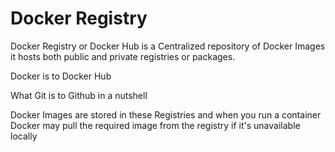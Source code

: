 # Docker Registry

Docker Registry or Docker Hub is a Centralized repository of Docker Images it hosts both public and private registries or packages.

Docker is to Docker Hub

What Git is to Github in a nutshell

Docker Images are stored in these Registries and when you run a container Docker may pull the required image from the registry if it's unavailable locally
